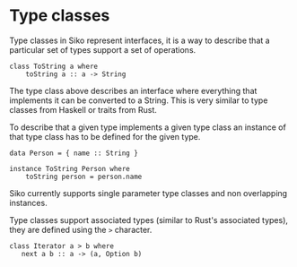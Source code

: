 # Type classes

Type classes in Siko represent interfaces, it is a way to describe that a particular set of types support a set of operations.

```Siko
class ToString a where
    toString a :: a -> String
```

The type class above describes an interface where everything that implements it can be converted to a String. This is very similar to type classes
from Haskell or traits from Rust.

To describe that a given type implements a given type class an instance of that type class has to be defined for the given type.

```Siko
data Person = { name :: String }

instance ToString Person where
    toString person = person.name
```

Siko currently supports single parameter type classes and non overlapping instances.

Type classes support associated types (similar to Rust's associated types), they are defined using the `>` character.

```Siko
class Iterator a > b where
   next a b :: a -> (a, Option b)

```

